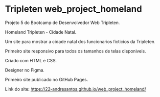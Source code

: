 # Tripleten web_project_homeland

Projeto 5 do Bootcamp de Desenvolvedor Web Tripleten.

Homeland Tripleten - Cidade Natal.

Um site para mostrar a cidade natal dos funcionarios ficticios da Tripleten.

Primeiro site responsivo para todos os tamanhos de telas disponiveis.

Criado com HTML e CSS.

Designer no Figma.

Primeiro site publicado no GitHub Pages.

Link do site: https://22-andresantos.github.io/web_project_homeland/
